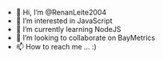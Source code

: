 - 👋 Hi, I’m @RenanLeite2004
- 👀 I’m interested in JavaScript
- 🌱 I’m currently learning NodeJS
- 💞️ I’m looking to collaborate on BayMetrics
- 📫 How to reach me ... :)

<!---
RenanLeite2004/RenanLeite2004 is a ✨ special ✨ repository because its `README.md` (this file) appears on your GitHub profile.
You can click the Preview link to take a look at your changes.
--->
